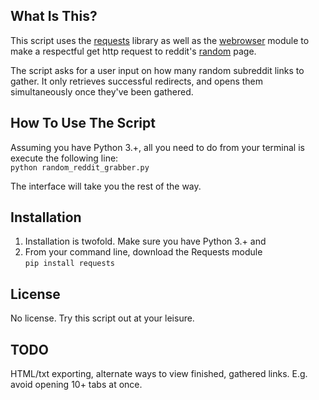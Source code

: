 What Is This?
-------------

This script uses the [requests](http://www.python-requests.org/en/latest/)
library as well as the
[webrowser](https://docs.python.org/3/library/webbrowser.html) module
to make a respectful get http request to reddit's
[random](http://reddit.com/r/random) page.

The script asks for a user input on how many random subreddit links to gather.
It only retrieves successful redirects, and opens them simultaneously
once they've been gathered.

How To Use The Script
-----------------------

Assuming you have Python 3.+, all you need to do from your terminal is execute
the following line:   
``python random_reddit_grabber.py``

The interface will take you the rest of the way.

Installation
-----------------------

1. Installation is twofold. Make sure you have Python 3.+ and
2. From your command line, download the Requests module   
``pip install requests``

License
--------------------------

No license. Try this script out at your leisure.

TODO
--------------------------

HTML/txt exporting, alternate ways to view finished, gathered links. E.g. avoid
opening 10+ tabs at once.
